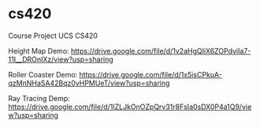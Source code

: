 # cs420
Course Project UCS CS420

Height Map Demo: https://drive.google.com/file/d/1v2aHgQIiX6ZOPdviIa7-11I__DROnIXz/view?usp=sharing

Roller Coaster Demo: https://drive.google.com/file/d/1x5isCPkuA-qzMnNHaSA42Bqz0vHPMUeT/view?usp=sharing

Ray Tracing Demp: https://drive.google.com/file/d/1IZLJkOnOZpQrv31r8FsIa0sDX0P4a1Q9/view?usp=sharing

